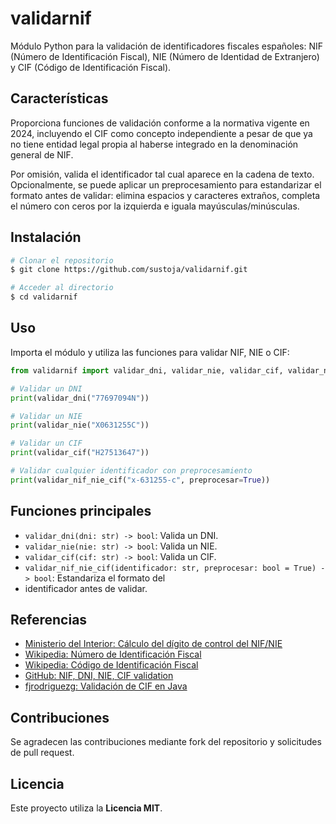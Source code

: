 # validarnif

Módulo Python para la validación de identificadores fiscales españoles: NIF (Número de Identificación Fiscal), 
NIE (Número de Identidad de Extranjero) y CIF (Código de Identificación Fiscal).

## Características

Proporciona funciones de validación conforme a la normativa vigente en 2024, incluyendo el CIF como concepto 
independiente a pesar de que ya no tiene entidad legal propia al haberse integrado en la denominación 
general de NIF.

Por omisión, valida el identificador tal cual aparece en la cadena de texto. Opcionalmente, se puede aplicar un 
preprocesamiento para estandarizar el formato antes de validar: elimina espacios y caracteres extraños, completa 
el número con ceros por la izquierda e iguala mayúsculas/minúsculas.

## Instalación

```bash
# Clonar el repositorio
$ git clone https://github.com/sustoja/validarnif.git

# Acceder al directorio
$ cd validarnif
```

## Uso

Importa el módulo y utiliza las funciones para validar NIF, NIE o CIF:

```python
from validarnif import validar_dni, validar_nie, validar_cif, validar_nif_nie_cif

# Validar un DNI
print(validar_dni("77697094N")) 

# Validar un NIE
print(validar_nie("X0631255C")) 

# Validar un CIF
print(validar_cif("H27513647")) 

# Validar cualquier identificador con preprocesamiento
print(validar_nif_nie_cif("x-631255-c", preprocesar=True))  
```

## Funciones principales

- `validar_dni(dni: str) -> bool`: Valida un DNI.
- `validar_nie(nie: str) -> bool`: Valida un NIE.
- `validar_cif(cif: str) -> bool`: Valida un CIF.
- `validar_nif_nie_cif(identificador: str, preprocesar: bool = True) -> bool`: Estandariza el formato del 
- identificador antes de validar.

## Referencias

- [Ministerio del Interior: Cálculo del dígito de control del NIF/NIE](https://www.interior.gob.es/opencms/es/servicios-al-ciudadano/tramites-y-gestiones/dni/calculo-del-digito-de-control-del-nif-nie/)
- [Wikipedia: Número de Identificación Fiscal](https://es.wikipedia.org/wiki/N%C3%BAmero_de_identificaci%C3%B3n_fiscal)
- [Wikipedia: Código de Identificación Fiscal](https://es.wikipedia.org/wiki/C%C3%B3digo_de_identificaci%C3%B3n_fiscal)
- [GitHub: NIF, DNI, NIE, CIF validation](https://github.com/josegoval/nif-dni-nie-cif-validation/tree/master)
- [fjrodriguezg: Validación de CIF en Java](https://fjrodriguezg.wordpress.com/2015/08/14/validando-cif-en-java-definitivo/)

## Contribuciones

Se agradecen las contribuciones mediante fork del repositorio y solicitudes de pull request.

## Licencia

Este proyecto utiliza la **Licencia MIT**.
